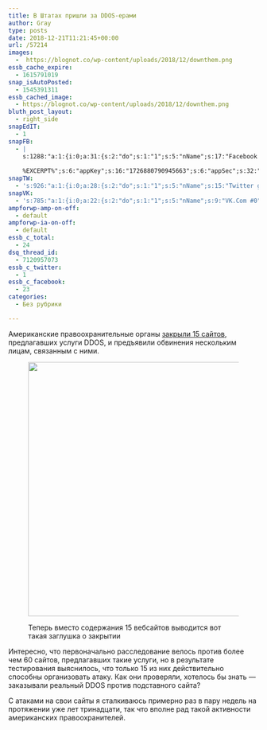 ```yaml
---
title: В Штатах пришли за DDOS-ерами
author: Gray
type: posts
date: 2018-12-21T11:21:45+00:00
url: /57214
images:
  -  https://blognot.co/wp-content/uploads/2018/12/downthem.png
essb_cache_expire:
  - 1615791019
snap_isAutoPosted:
  - 1545391311
essb_cached_image:
  - https://blognot.co/wp-content/uploads/2018/12/downthem.png
bluth_post_layout:
  - right_side
snapEdIT:
  - 1
snapFB:
  - |
    s:1288:"a:1:{i:0;a:31:{s:2:"do";s:1:"1";s:5:"nName";s:17:"Facebook personal";s:9:"msgFormat";s:20:"%TITLE%
    
    %EXCERPT%";s:6:"appKey";s:16:"1726880790945663";s:6:"appSec";s:32:"9915e38ff56996512e9713516c208c4d";s:8:"postType";s:1:"A";s:7:"fltrsOn";i:0;s:5:"fltrs";a:0:{}s:7:"proxyOn";i:0;s:7:"useSURL";i:0;s:1:"v";i:350;s:3:"tpt";s:0:"";s:11:"attachVideo";s:1:"N";s:6:"imgUpl";s:1:"T";s:10:"riComments";s:1:"1";s:12:"riCommentsAA";s:1:"1";s:4:"uMsg";s:0:"";s:11:"accessToken";s:173:"EAAYilsQdH38BAGbBWNeledCJfoCAbh3ym4AOo7xEODbekVAReIRhhi0LAnzPFNAwaat0Tr1xSJoAvsAFJk0GUGmV2bqZBhT8qI3VwPtz681jKSyEZAIsTKbzUciHsYWcVzInMTeIEJAXIR5anW46o6j9lA64XdLsvmYOjvegZDZD";s:8:"authUser";s:17:"10212468541884244";s:12:"authUserName";s:29:"Сергей Петренко";s:4:"pgID";s:32:"133222213376133_2239655136066153";s:9:"wpImgSize";s:4:"full";s:15:"pageAccessToken";s:176:"EAAYilsQdH38BAArYgqPRN5Wkz8N7LbEeqSIxC3YgROS4wqFWGbWukrZAbZC3z29OUDS9aG6y2h0W58mSyspXyC6aBd8RGJaMJlT7C9ortS4TT31ZBIvo0g5meW1hqZBhrwyhi1lmelpiXeH7UBmA6a6BHdHcPFBvFiL4WBZB4NwZDZD";s:8:"isPosted";s:1:"1";s:7:"postURL";s:62:"http://www.facebook.com/133222213376133/posts/2239655136066153";s:5:"pDate";s:19:"2018-12-21 11:21:50";s:9:"isAutoImg";s:1:"A";s:8:"imgToUse";s:0:"";s:9:"isAutoURL";s:1:"A";s:8:"urlToUse";s:0:"";s:4:"doFB";i:0;}}";
snapTW:
  - 's:926:"a:1:{i:0;a:28:{s:2:"do";s:1:"1";s:5:"nName";s:15:"Twitter gray_ru";s:9:"msgFormat";s:14:"%TITLE%  %URL%";s:6:"appKey";s:21:"TtnkhV5ieh7aGiSY4OoJQ";s:6:"appSec";s:41:"HFj5WK0WRg2zQs87LI37ZGRCriUhl7f6tO7YrFVuk";s:7:"fltrsOn";i:0;s:5:"fltrs";a:0:{}s:7:"proxyOn";i:0;s:7:"useSURL";i:0;s:1:"v";i:350;s:5:"twURL";s:27:"https://twitter.com/gray_ru";s:11:"accessToken";s:50:"8518642-cnreXiVT5UwLikpn799CLpoo1W61fufZeTA4z39PIi";s:14:"accessTokenSec";s:45:"36nJUfLC6ZS1VLbdK44CrCxDUIE5u1wYJEQCYnKoKXAUs";s:5:"tw140";i:0;s:10:"riComments";s:1:"1";s:11:"riCommentsM";s:1:"1";s:12:"riCommentsAA";s:1:"1";s:8:"attchImg";s:1:"1";s:9:"wpImgSize";s:4:"full";s:8:"isPosted";s:1:"1";s:4:"pgID";s:19:"1076075269469995009";s:7:"postURL";s:54:"https://twitter.com/gray_ru/status/1076075269469995009";s:5:"pDate";s:19:"2018-12-21 11:21:51";s:9:"isAutoImg";s:1:"A";s:8:"imgToUse";s:0:"";s:9:"isAutoURL";s:1:"A";s:8:"urlToUse";s:0:"";s:4:"doTW";i:0;}}";'
snapVK:
  - 's:785:"a:1:{i:0;a:22:{s:2:"do";s:1:"1";s:5:"nName";s:9:"VK.Com #0";s:9:"msgFormat";s:9:"%EXCERPT%";s:8:"postType";s:1:"I";s:7:"fltrsOn";i:0;s:5:"fltrs";a:0:{}s:7:"proxyOn";i:0;s:7:"useSURL";i:0;s:1:"v";i:350;s:3:"url";s:22:"https://vk.com/gray_ru";s:5:"appID";s:7:"2004042";s:4:"pgID";s:7:"gray_ru";s:8:"authResp";s:159:"https://oauth.vk.com/blank.html#access_token=7c266a94fb1122969e25b20763c347a5bc800e03810fc03ac8d80b4ada40944a2b4a9800ea2c258865182&expires_in=0&user_id=1003673";s:9:"wpImgSize";s:4:"full";s:12:"appAuthToken";s:85:"7c266a94fb1122969e25b20763c347a5bc800e03810fc03ac8d80b4ada40944a2b4a9800ea2c258865182";s:11:"appAuthUser";s:7:"1003673";s:7:"pgIntID";s:7:"1003673";s:9:"isAutoImg";s:1:"A";s:8:"imgToUse";s:0:"";s:9:"isAutoURL";s:1:"A";s:8:"urlToUse";s:0:"";s:4:"doVK";i:0;}}";'
ampforwp-amp-on-off:
  - default
ampforwp-ia-on-off:
  - default
essb_c_total:
  - 24
dsq_thread_id:
  - 7120957073
essb_c_twitter:
  - 1
essb_c_facebook:
  - 23
categories:
  - Без рубрики

---
```








Американские правоохранительные органы [закрыли 15 сайтов][1], предлагавших услуги DDOS, и предъявили обвинения нескольким лицам, связанным с ними.<figure class="wp-block-image">

<img data-attachment-id="57215" data-permalink="https://blognot.co/57214/downthem" data-orig-file="https://i2.wp.com/blognot.co/wp-content/uploads/2018/12/downthem.png?fit=800%2C552&ssl=1" data-orig-size="800,552" data-comments-opened="1" data-image-meta="{&quot;aperture&quot;:&quot;0&quot;,&quot;credit&quot;:&quot;&quot;,&quot;camera&quot;:&quot;&quot;,&quot;caption&quot;:&quot;&quot;,&quot;created_timestamp&quot;:&quot;0&quot;,&quot;copyright&quot;:&quot;&quot;,&quot;focal_length&quot;:&quot;0&quot;,&quot;iso&quot;:&quot;0&quot;,&quot;shutter_speed&quot;:&quot;0&quot;,&quot;title&quot;:&quot;&quot;,&quot;orientation&quot;:&quot;0&quot;}" data-image-title="downthem" data-image-description="" data-medium-file="https://i2.wp.com/blognot.co/wp-content/uploads/2018/12/downthem.png?fit=300%2C207&ssl=1" data-large-file="https://i2.wp.com/blognot.co/wp-content/uploads/2018/12/downthem.png?fit=740%2C511&ssl=1" width="740" height="511" src="https://i2.wp.com/blognot.co/wp-content/uploads/2018/12/downthem.png?resize=740%2C511&#038;ssl=1" alt="" class="wp-image-57215" srcset="https://i2.wp.com/blognot.co/wp-content/uploads/2018/12/downthem.png?w=800&ssl=1 800w, https://i2.wp.com/blognot.co/wp-content/uploads/2018/12/downthem.png?resize=300%2C207&ssl=1 300w, https://i2.wp.com/blognot.co/wp-content/uploads/2018/12/downthem.png?resize=768%2C530&ssl=1 768w, https://i2.wp.com/blognot.co/wp-content/uploads/2018/12/downthem.png?resize=700%2C483&ssl=1 700w" sizes="(max-width: 740px) 100vw, 740px" data-recalc-dims="1" /> <figcaption> Теперь вместо содержания 15 вебсайтов выводится вот такая заглушка о закрытии</figcaption></figure> 

Интересно, что первоначально расследование велось против более чем 60 сайтов, предлагавших такие услуги, но в результате тестирования выяснилось, что только 15 из них действительно способны организовать атаку. Как они проверяли, хотелось бы знать — заказывали реальный DDOS против подставного сайта?

С атаками на свои сайты я сталкиваюсь примерно раз в пару недель на протяжении уже лет тринадцати, так что вполне рад такой активности американских правоохранителей.

 [1]: https://krebsonsecurity.com/2018/12/feds-charge-three-in-mass-seizure-of-attack-for-hire-services/